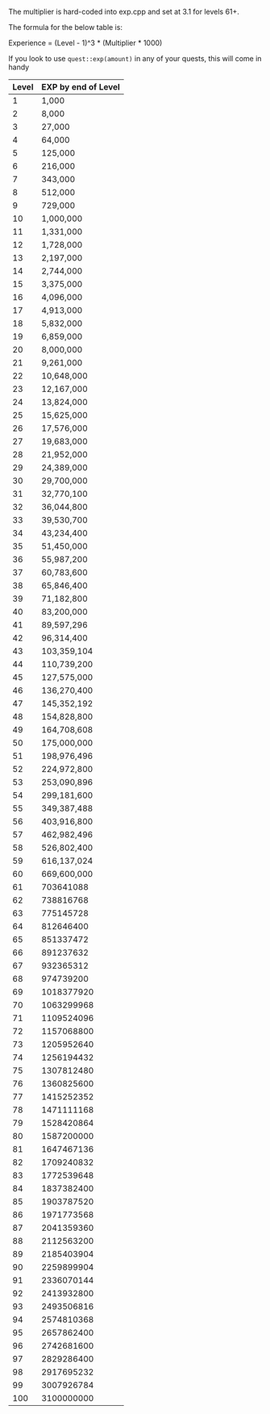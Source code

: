 The multiplier is hard-coded into exp.cpp and set at 3.1 for levels 61+.

The formula for the below table is:

Experience = (Level - 1)^3 * (Multiplier * 1000)

If you look to use `quest::exp(amount)` in any of your quests, this will come in handy

| Level      | EXP by end of Level                                 | 
|-------|----------------------------------| 
| 1     | 1,000                            | 
| 2     | 8,000                            | 
| 3     | 27,000                           | 
| 4     | 64,000                           | 
| 5     | 125,000                          | 
| 6     | 216,000                          | 
| 7     | 343,000                          | 
| 8     | 512,000                          | 
| 9     | 729,000                          | 
| 10    | 1,000,000                        | 
| 11    | 1,331,000                        | 
| 12    | 1,728,000                        | 
| 13    | 2,197,000                        | 
| 14    | 2,744,000                        | 
| 15    | 3,375,000                        | 
| 16    | 4,096,000                        | 
| 17    | 4,913,000                        | 
| 18    | 5,832,000                        | 
| 19    | 6,859,000                        | 
| 20    | 8,000,000                        | 
| 21    | 9,261,000                        | 
| 22    | 10,648,000                       | 
| 23    | 12,167,000                       | 
| 24    | 13,824,000                       | 
| 25    | 15,625,000                       | 
| 26    | 17,576,000                       | 
| 27    | 19,683,000                       | 
| 28    | 21,952,000                       | 
| 29    | 24,389,000                       | 
| 30    | 29,700,000                       | 
| 31    | 32,770,100                       | 
| 32    | 36,044,800                       | 
| 33    | 39,530,700                       | 
| 34    | 43,234,400                       | 
| 35    | 51,450,000                       | 
| 36    | 55,987,200                       | 
| 37    | 60,783,600                       | 
| 38    | 65,846,400                       | 
| 39    | 71,182,800                       | 
| 40    | 83,200,000                       | 
| 41    | 89,597,296                       | 
| 42    | 96,314,400                       | 
| 43    | 103,359,104                      | 
| 44    | 110,739,200                      | 
| 45    | 127,575,000                      | 
| 46    | 136,270,400                      | 
| 47    | 145,352,192                      | 
| 48    | 154,828,800                      | 
| 49    | 164,708,608                      | 
| 50    | 175,000,000                      | 
| 51    | 198,976,496                      | 
| 52    | 224,972,800                      | 
| 53    | 253,090,896                      | 
| 54    | 299,181,600                      | 
| 55    | 349,387,488                      | 
| 56    | 403,916,800                      | 
| 57    | 462,982,496                      | 
| 58    | 526,802,400                      | 
| 59    | 616,137,024                      | 
| 60    | 669,600,000                      | 
| 61    | 703641088                        | 
| 62    | 738816768                        | 
| 63    | 775145728                        | 
| 64    | 812646400                        | 
| 65    | 851337472                        | 
| 66    | 891237632                        | 
| 67    | 932365312                        | 
| 68    | 974739200                        | 
| 69    | 1018377920                       | 
| 70    | 1063299968                       | 
| 71    | 1109524096                       | 
| 72    | 1157068800                       | 
| 73    | 1205952640                       | 
| 74    | 1256194432                       | 
| 75    | 1307812480                       | 
| 76    | 1360825600                       | 
| 77    | 1415252352                       | 
| 78    | 1471111168                       | 
| 79    | 1528420864                       | 
| 80    | 1587200000                       | 
| 81    | 1647467136                       | 
| 82    | 1709240832                       | 
| 83    | 1772539648                       | 
| 84    | 1837382400                       | 
| 85    | 1903787520                       | 
| 86    | 1971773568                       | 
| 87    | 2041359360                       | 
| 88    | 2112563200                       | 
| 89    | 2185403904                       | 
| 90    | 2259899904                       | 
| 91    | 2336070144                       | 
| 92    | 2413932800                       | 
| 93    | 2493506816                       | 
| 94    | 2574810368                       | 
| 95    | 2657862400                       | 
| 96    | 2742681600                       | 
| 97    | 2829286400                       | 
| 98    | 2917695232                       | 
| 99    | 3007926784                       | 
| 100   | 3100000000                       | 
